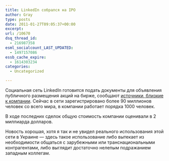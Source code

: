 ```yaml
---
title: LinkedIn собрался на IPO
author: Gray
type: posts
date: 2011-01-27T09:05:37+00:00
excerpt:
url: /10670
dsq_thread_id:
  - 216987358
esml_socialcount_LAST_UPDATED:
  - 1497157086
essb_cache_expire:
  - 1614303234
categories:
  - Uncategorized

---
```








<img src="https://i0.wp.com/forumimg.net/blog/LinkedIn.jpg?w=740" alt="" align="left" data-recalc-dims="1" /> 

Социальная сеть LinkedIn готовится подать документы для объявления публичного размещения акций на бирже, сообщают [источники, близкие к компании][1]. Сейчас в сети зарегистрировано более 90 миллионов человек со всего мира, в компании работает порядка 1000 человек.

В ходе последних сделок общую стоимость компании оценивали в 2 миллиарда долларов.

Новость хорошая, хотя я так и не увидел реального использования этой сети в Украине — здесь такое использование либо вытекает из необходимости общаться с зарубежными или транснациональными контрагентами, либо выглядит достаточно нелепым подражанием западным коллегам.

 [1]: http://kara.allthingsd.com/20110127/here-comes-another-web-ipo-linkedin-s-1-filing-imminent/